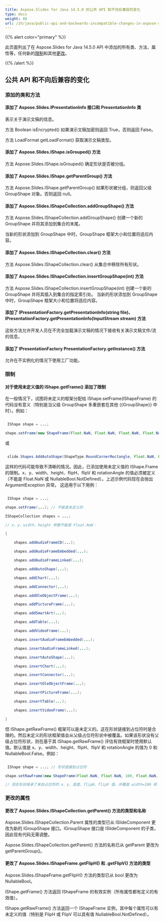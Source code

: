 ```yaml
---
title: Aspose.Slides for Java 14.5.0 的公共 API 和不向后兼容的变化
type: docs
weight: 40
url: /zh/java/public-api-and-backwards-incompatible-changes-in-aspose-slides-for-java-14-5-0/
---
```


{{% alert color="primary" %}} 

此页面列出了在 Aspose.Slides for Java 14.5.0 API 中添加的所有类、方法、属性等，任何新的[限制](/slides/zh/java/public-api-and-backwards-incompatible-changes-in-aspose-slides-for-java-14-5-0/)和其他[更改](/slides/zh/java/public-api-and-backwards-incompatible-changes-in-aspose-slides-for-java-14-5-0/)。

{{% /alert %}} 
## **公共 API 和不向后兼容的变化**
### **添加的类和方法**
#### **添加了 Aspose.Slides.IPresentationInfo 接口和 PresentationInfo 类**
表示关于演示文稿的信息。

方法 Boolean isEncrypted() 如果演示文稿加密则返回 True，否则返回 False。

方法 LoadFormat getLoadFormat() 获取演示文稿类型。
#### **添加了 Aspose.Slides.IShape.isGrouped() 方法**
方法 Aspose.Slides.IShape.isGrouped() 确定形状是否被分组。
#### **添加了 Aspose.Slides.IShape.getParentGroup() 方法**
方法 Aspose.Slides.IShape.getParentGroup() 如果形状被分组，则返回父级 GroupShape 对象。否则返回 null。
#### **添加了 Aspose.Slides.IShapeCollection.addGroupShape() 方法**
方法 Aspose.Slides.IShapeCollection.addGroupShape() 创建一个新的 GroupShape 并将其添加到集合的末尾。

当新的形状添加到 GroupShape 中时，GroupShape 框架大小和位置将适应内容。
#### **添加了 Aspose.Slides.IShapeCollection.clear() 方法**
方法 Aspose.Slides.IShapeCollection.clear() 从集合中移除所有形状。
#### **添加了 Aspose.Slides.IShapeCollection.insertGroupShape(int) 方法**
方法 Aspose.Slides.IShapeCollection.insertGroupShape(int) 创建一个新的 GroupShape 并将其插入到集合的指定索引处。
当新的形状添加到 GroupShape 中时，GroupShape 框架大小和位置将适应内容。
#### **添加了 IPresentationFactory.getPresentationInfo(string file)、IPresentationFactory.getPresentationInfo(InputStream stream) 方法**
这些方法允许开发人员在不完全加载演示文稿的情况下接收有关演示文稿文件/流的信息。
#### **添加了 IPresentationFactory PresentationFactory.getInstance() 方法**
允许在不实例化的情况下使用工厂功能。
### **限制**
#### **对于使用未定义值的 IShape.getFrame() 添加了限制**
在一般情况下，试图将未定义的框架分配给 IShape.setFrame(IShapeFrame) 的代码没有意义（特别是当父级 GroupShape 多重嵌套在其他 {{GroupShape}} 中时）。例如：

``` java

 IShape shape = ...;

shape.setFrame(new ShapeFrame(Float.NaN, Float.NaN, Float.NaN, Float.NaN, NullableBool.NotDefined, NullableBool.NotDefined, Float.NaN));

```

或

``` java

 slide.Shapes.AddAutoShape(ShapeType.RoundCornerRectangle, Float.NaN, Float.NaN, Float.NaN, Float.NaN);

```

这样的代码可能导致不清晰的情况。因此，已添加使用未定义值的 IShape.Frame 的限制。x、y、width、height、flipH、flipV 和 rotationAngle 的值必须被定义（不能是 Float.NaN 或 NullableBool.NotDefined）。上述示例代码现在会抛出 ArgumentException 异常。
这适用于以下用例：

``` java

 IShape shape = ...;

shape.setFrame(...); // 不能是未定义的

IShapeCollection shapes = ...;

// x、y、width、height 参数不能是 Float.NaN：

{

    shapes.addAudioFrameCD(...);

    shapes.addAudioFrameEmbedded(...);

    shapes.addAudioFrameLinked(...);

    shapes.addAutoShape(...);

    shapes.addChart(...);

    shapes.addConnector(...);

    shapes.addOleObjectFrame(...);

    shapes.addPictureFrame(...);

    shapes.addSmartArt(...);

    shapes.addTable(...);

    shapes.addVideoFrame(...);

    shapes.insertAudioFrameEmbedded(...);

    shapes.insertAudioFrameLinked(...);

    shapes.insertAutoShape(...);

    shapes.insertChart(...);

    shapes.insertConnector(...);

    shapes.insertOleObjectFrame(...);

    shapes.insertPictureFrame(...);

    shapes.insertTable(...);

    shapes.insertVideoFrame(...);

}

```

但 IShape.getRawFrame() 框架可以是未定义的。这在形状链接到占位符时是合理的。然后未定义的形状框架值会从父级占位符形状中被覆盖。如果该形状没有父级占位符形状，则在基于其 IShape.getRawFrame() 评估有效框架时使用默认值。默认值是 x、y、width、height、flipH、flipV 和 rotationAngle 的值为 0 和 NullableBool.False。例如：

``` java

 IShape shape = ...; // 形状链接到占位符

shape.setRawFrame(new ShapeFrame(Float.NaN, Float.NaN, 100, Float.NaN, NullableBool.NotDefined, NullableBool.NotDefined, 0));

// 现在形状继承了来自占位符的 x、y、高度、flipH、flipV 值，并覆盖 width=100 和 rotationAngle=0。

```
### **更改的属性**
#### **更改了 Aspose.Slides.IShapeCollection.getParent() 方法的类型和名称**
Aspose.Slides.IShapeCollection.Parent 属性的类型已从 ISlideComponent 更改为新的 IGroupShape 接口。IGroupShape 接口是 ISlideComponent 的子类，因此现有代码无需调整。

Aspose.Slides.IShapeCollection.getParent() 方法的名称已从 getParent 更改为 getParentGroup()。
#### **更改了 Aspose.Slides.IShapeFrame.getFlipH() 和 .getFlipV() 方法的类型**
Aspose.Slides.IShapeFrame.getFlipH() 方法的类型已从 bool 更改为 NullableBool。

IShape.getFrame() 方法返回 IShapeFrame 的有效实例（所有属性都有定义的有效值）。

IShape.getRawFrame() 方法返回一个 IShapeFrame 实例，其中每个属性可以有未定义的值（特别是 FlipH 或 FlipV 可以具有值 NullableBool.NotDefined）。